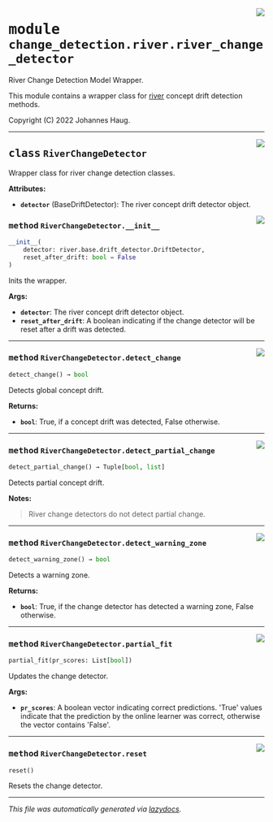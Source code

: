 <!-- markdownlint-disable -->

<a href="https://github.com/haugjo/float/tree/main/float/change_detection/river/river_change_detector.py#L0"><img align="right" style="float:right;" src="https://img.shields.io/badge/-source-cccccc?style=flat-square"></a>

# <kbd>module</kbd> `change_detection.river.river_change_detector`
River Change Detection Model Wrapper. 

This module contains a wrapper class for [river](https://riverml.xyz/latest/) concept drift detection methods. 

Copyright (C) 2022 Johannes Haug. 



---

<a href="https://github.com/haugjo/float/tree/main/float/change_detection/river/river_change_detector.py#L14"><img align="right" style="float:right;" src="https://img.shields.io/badge/-source-cccccc?style=flat-square"></a>

## <kbd>class</kbd> `RiverChangeDetector`
Wrapper class for river change detection classes. 



**Attributes:**
 
 - <b>`detector`</b> (BaseDriftDetector):  The river concept drift detector object. 

<a href="https://github.com/haugjo/float/tree/main/float/change_detection/river/river_change_detector.py#L20"><img align="right" style="float:right;" src="https://img.shields.io/badge/-source-cccccc?style=flat-square"></a>

### <kbd>method</kbd> `RiverChangeDetector.__init__`

```python
__init__(
    detector: river.base.drift_detector.DriftDetector,
    reset_after_drift: bool = False
)
```

Inits the wrapper. 



**Args:**
 
 - <b>`detector`</b>:  The river concept drift detector object. 
 - <b>`reset_after_drift`</b>:  A boolean indicating if the change detector will be reset after a drift was detected. 




---

<a href="https://github.com/haugjo/float/tree/main/float/change_detection/river/river_change_detector.py#L46"><img align="right" style="float:right;" src="https://img.shields.io/badge/-source-cccccc?style=flat-square"></a>

### <kbd>method</kbd> `RiverChangeDetector.detect_change`

```python
detect_change() → bool
```

Detects global concept drift. 



**Returns:**
 
 - <b>`bool`</b>:  True, if a concept drift was detected, False otherwise. 

---

<a href="https://github.com/haugjo/float/tree/main/float/change_detection/river/river_change_detector.py#L54"><img align="right" style="float:right;" src="https://img.shields.io/badge/-source-cccccc?style=flat-square"></a>

### <kbd>method</kbd> `RiverChangeDetector.detect_partial_change`

```python
detect_partial_change() → Tuple[bool, list]
```

Detects partial concept drift. 



**Notes:**

> River change detectors do not detect partial change. 

---

<a href="https://github.com/haugjo/float/tree/main/float/change_detection/river/river_change_detector.py#L62"><img align="right" style="float:right;" src="https://img.shields.io/badge/-source-cccccc?style=flat-square"></a>

### <kbd>method</kbd> `RiverChangeDetector.detect_warning_zone`

```python
detect_warning_zone() → bool
```

Detects a warning zone. 



**Returns:**
 
 - <b>`bool`</b>:  True, if the change detector has detected a warning zone, False otherwise. 

---

<a href="https://github.com/haugjo/float/tree/main/float/change_detection/river/river_change_detector.py#L35"><img align="right" style="float:right;" src="https://img.shields.io/badge/-source-cccccc?style=flat-square"></a>

### <kbd>method</kbd> `RiverChangeDetector.partial_fit`

```python
partial_fit(pr_scores: List[bool])
```

Updates the change detector. 



**Args:**

 - <b>`pr_scores`</b>: A boolean vector indicating correct predictions. 'True' values indicate that the prediction by the  online learner was correct, otherwise the vector contains 'False'. 

---

<a href="https://github.com/haugjo/float/tree/main/float/change_detection/river/river_change_detector.py#L31"><img align="right" style="float:right;" src="https://img.shields.io/badge/-source-cccccc?style=flat-square"></a>

### <kbd>method</kbd> `RiverChangeDetector.reset`

```python
reset()
```

Resets the change detector. 




---

_This file was automatically generated via [lazydocs](https://github.com/ml-tooling/lazydocs)._
